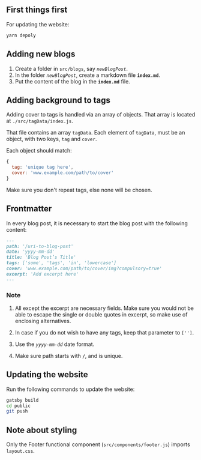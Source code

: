## First things first

For updating the website:

```zsh
yarn depoly
```

## Adding new blogs

1. Create a folder in `src/blogs`, say _`newBlogPost`_.
2. In the folder _`newBlogPost`_, create a markdown file **`index.md`**.
3. Put the content of the blog in the **`index.md`** file.

## Adding background to tags

Adding cover to tags is handled via an array of objects. That array is located at `./src/tagData/index.js`.

That file contains an array `tagData`. Each element of `tagData`, must be an object, with two keys, `tag` and `cover`.

Each object should match:

```javascript
{
  tag: 'unique tag here',
  cover: 'www.example.com/path/to/cover'
}
```

Make sure you don't repeat tags, else none will be chosen.

## Frontmatter

In every blog post, it is necessary to start the blog post with the following content:

```markdown
---
path: '/uri-to-blog-post'
date: 'yyyy-mm-dd'
title: 'Blog Post’s Title'
tags: ['some', 'tags', 'in', 'lowercase']
cover: 'www.example.com/path/to/cover/img?compulsory=true'
excerpt: 'Add excerpt here'
---
```

### Note

1. All except the excerpt are necessary fields. Make sure you would not be able to escape the single or double quotes in excerpt, so make use of enclosing alternatives.

2. In case if you do not wish to have any tags, keep that parameter to `['']`.

3. Use the _`yyyy-mm-dd`_ date format.

4. Make sure path starts with **`/`**, and is unique.

## Updating the website

Run the following commands to update the website:

```bash
gatsby build
cd public
git push
```

## Note about styling

Only the Footer functional component (`src/components/footer.js`) imports `layout.css`.
